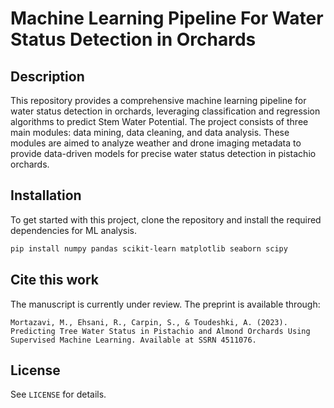 # Machine Learning Pipeline For Water Status Detection in Orchards

## Description

This repository provides a comprehensive machine learning pipeline for water status detection in orchards, leveraging classification and regression algorithms to predict Stem Water Potential. The project consists of three main modules: data mining, data cleaning, and data analysis. These modules are aimed to analyze weather and drone imaging metadata to provide data-driven models for precise water status detection in pistachio orchards. 

## Installation

To get started with this project, clone the repository and install the required dependencies for ML analysis.

```sh
pip install numpy pandas scikit-learn matplotlib seaborn scipy
```


## Cite this work

The manuscript is currently under review. The preprint is available through:

`Mortazavi, M., Ehsani, R., Carpin, S., & Toudeshki, A. (2023). Predicting Tree Water Status in Pistachio and Almond Orchards Using Supervised Machine Learning. Available at SSRN 4511076.`


## License

See `LICENSE` for details.

